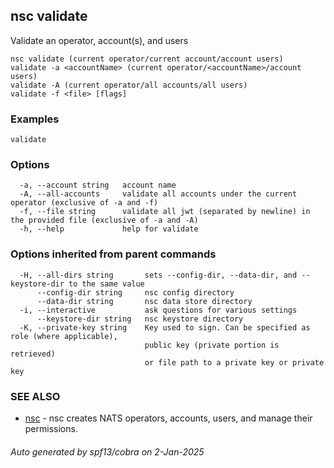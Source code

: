 ## nsc validate

Validate an operator, account(s), and users

```
nsc validate (current operator/current account/account users)
validate -a <accountName> (current operator/<accountName>/account users)
validate -A (current operator/all accounts/all users)
validate -f <file> [flags]
```

### Examples

```
validate
```

### Options

```
  -a, --account string   account name
  -A, --all-accounts     validate all accounts under the current operator (exclusive of -a and -f)
  -f, --file string      validate all jwt (separated by newline) in the provided file (exclusive of -a and -A)
  -h, --help             help for validate
```

### Options inherited from parent commands

```
  -H, --all-dirs string       sets --config-dir, --data-dir, and --keystore-dir to the same value
      --config-dir string     nsc config directory
      --data-dir string       nsc data store directory
  -i, --interactive           ask questions for various settings
      --keystore-dir string   nsc keystore directory
  -K, --private-key string    Key used to sign. Can be specified as role (where applicable),
                              public key (private portion is retrieved)
                              or file path to a private key or private key 
```

### SEE ALSO

* [nsc](nsc.md)	 - nsc creates NATS operators, accounts, users, and manage their permissions.

###### Auto generated by spf13/cobra on 2-Jan-2025
